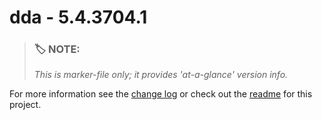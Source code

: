 # dda - 5.4.3704.1

> ### :label: **NOTE:** 
> *This is marker-file only; it provides 'at-a-glance' version info.* 

For more information see the [change log](/changelog.md) or check out the [readme](/readme.md) for this project.